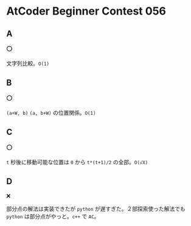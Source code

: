 # AtCoder Beginner Contest 056

## A

:o:

文字列比較。`O(1)`

## B

:o:

`(a+W, b)` `(a, b+W)` の位置関係。`O(1)`

## C

:o:

`t` 秒後に移動可能な位置は `0` から `t*(t+1)/2` の全部。`O(√X)`

## D

:x:

部分点の解法は実装できたが `python` が遅すぎた。２部探索使った解法でも `python` は部分点がやっと。`c++` で `AC`。

